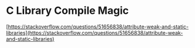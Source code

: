 # C Library Compile Magic





[https://stackoverflow.com/questions/51656838/attribute-weak-and-static-libraries](https://stackoverflow.com/questions/51656838/attribute-weak-and-static-libraries)
